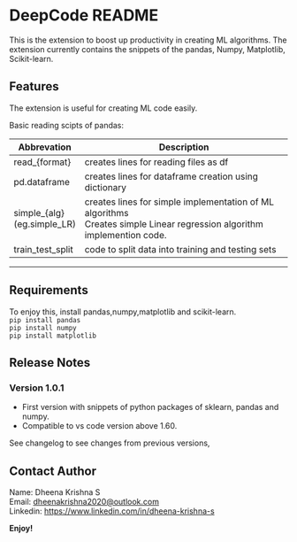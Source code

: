 # DeepCode README

This is the extension to boost up productivity in creating ML algorithms.
The extension currently contains the snippets of the pandas, Numpy, Matplotlib, Scikit-learn.

## Features

The extension is useful for creating ML code easily.

Basic reading scipts of pandas:

| Abbrevation | Description |
| ----------- | ----------- |
| read_{format} | creates lines for reading files as df |
| pd.dataframe | creates lines for dataframe creation using dictionary|
| simple_{alg} <br>(eg.simple_LR) | creates lines for simple implementation of ML algorithms<br>Creates simple Linear regression algorithm implemention code. |
| train_test_split | code to split data into training and testing sets |
<hr>

## Requirements

To enjoy this, install pandas,numpy,matplotlib and scikit-learn.<br>
`pip install pandas`<br>
`pip install numpy`<br>
`pip install matplotlib`


## Release Notes

### Version 1.0.1

- First version with snippets of python packages of sklearn, pandas and numpy.
- Compatible to vs code version above 1.60.

See changelog to see changes from previous versions,

## Contact Author

Name: Dheena Krishna S <br>
Email: dheenakrishna2020@outlook.com <br>
Linkedin: https://www.linkedin.com/in/dheena-krishna-s

**Enjoy!**

